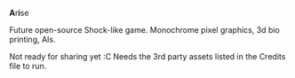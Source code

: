 **A**r**i**se

Future open-source Shock-like game. Monochrome pixel graphics, 3d bio printing, AIs.

Not ready for sharing yet :C Needs the 3rd party assets listed in the Credits file to run.
